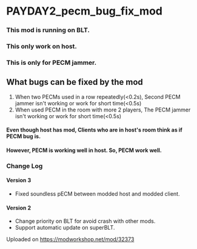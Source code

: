 # PAYDAY2_pecm_bug_fix_mod
### This mod is running on BLT.
### This only work on host.
### This is only for PECM jammer.

## What bugs can be fixed by the mod
1. When two PECMs used in a row repeatedly(<0.2s), Second PECM jammer isn't working or work for short time(<0.5s)
2. When used PECM in the room with more 2 players, The PECM jammer isn't working or work for short time(<0.5s)

#### Even though host has mod, Clients who are in host's room think as if PECM bug is.
#### However, PECM is working well in host. So, PECM work well.

### Change Log
#### Version 3
 - Fixed soundless pECM between modded host and modded client.
#### Version 2
 - Change priority on BLT for avoid crash with other mods.
 - Support automatic update on superBLT.


 Uploaded on
 https://modworkshop.net/mod/32373